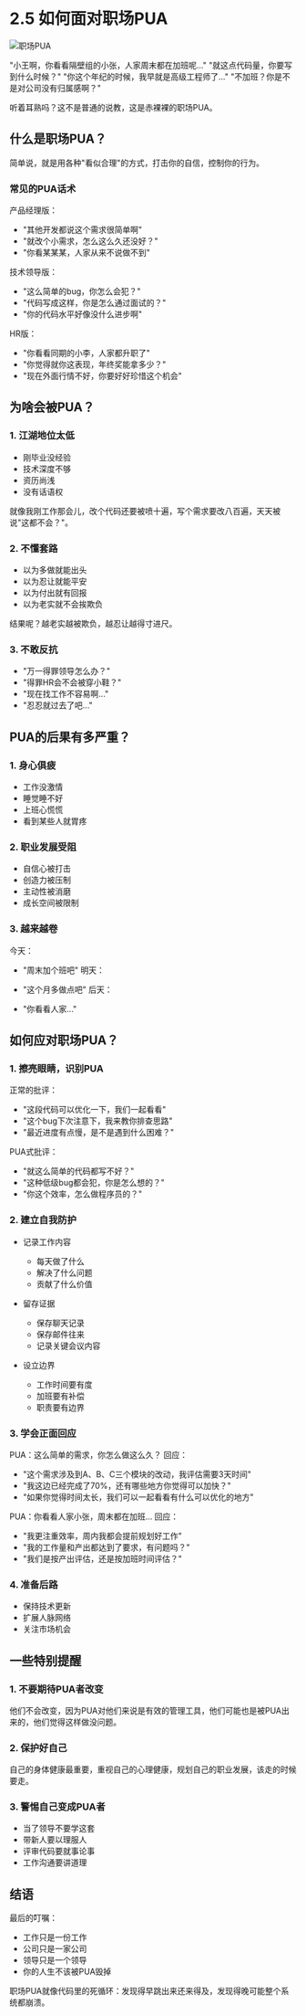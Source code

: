 # 2.5 如何面对职场PUA

![职场PUA](../assets/images/chapter2/workplace-pua.jpg)

"小王啊，你看看隔壁组的小张，人家周末都在加班呢..."
"就这点代码量，你要写到什么时候？"
"你这个年纪的时候，我早就是高级工程师了..."
"不加班？你是不是对公司没有归属感啊？"

听着耳熟吗？这不是普通的说教，这是赤裸裸的职场PUA。

## 什么是职场PUA？

简单说，就是用各种"看似合理"的方式，打击你的自信，控制你的行为。

### 常见的PUA话术

产品经理版：

- "其他开发都说这个需求很简单啊"
- "就改个小需求，怎么这么久还没好？"
- "你看某某某，人家从来不说做不到"

技术领导版：

- "这么简单的bug，你怎么会犯？"
- "代码写成这样，你是怎么通过面试的？"
- "你的代码水平好像没什么进步啊"

HR版：

- "你看看同期的小李，人家都升职了"
- "你觉得就你这表现，年终奖能拿多少？"
- "现在外面行情不好，你要好好珍惜这个机会"

## 为啥会被PUA？

### 1. 江湖地位太低
- 刚毕业没经验
- 技术深度不够
- 资历尚浅
- 没有话语权

就像我刚工作那会儿，改个代码还要被喷十遍，写个需求要改八百遍，天天被说"这都不会？"。

### 2. 不懂套路
- 以为多做就能出头
- 以为忍让就能平安
- 以为付出就有回报
- 以为老实就不会挨欺负

结果呢？越老实越被欺负，越忍让越得寸进尺。

### 3. 不敢反抗
- "万一得罪领导怎么办？"
- "得罪HR会不会被穿小鞋？"
- "现在找工作不容易啊..."
- "忍忍就过去了吧..."

## PUA的后果有多严重？

### 1. 身心俱疲
- 工作没激情
- 睡觉睡不好
- 上班心慌慌
- 看到某些人就胃疼

### 2. 职业发展受阻
- 自信心被打击
- 创造力被压制
- 主动性被消磨
- 成长空间被限制

### 3. 越来越卷
今天：

- "周末加个班吧"
明天：

- "这个月多做点吧"
后天：

- "你看看人家..."

## 如何应对职场PUA？

### 1. 擦亮眼睛，识别PUA
正常的批评：

- "这段代码可以优化一下，我们一起看看"
- "这个bug下次注意下，我来教你排查思路"
- "最近进度有点慢，是不是遇到什么困难？"

PUA式批评：

- "就这么简单的代码都写不好？"
- "这种低级bug都会犯，你是怎么想的？"
- "你这个效率，怎么做程序员的？"

### 2. 建立自我防护
- 记录工作内容
  * 每天做了什么
  * 解决了什么问题
  * 贡献了什么价值
  
- 留存证据
  * 保存聊天记录
  * 保存邮件往来
  * 记录关键会议内容

- 设立边界
  * 工作时间要有度
  * 加班要有补偿
  * 职责要有边界

### 3. 学会正面回应
PUA：这么简单的需求，你怎么做这么久？
回应：

- "这个需求涉及到A、B、C三个模块的改动，我评估需要3天时间"
- "我这边已经完成了70%，还有哪些地方你觉得可以加快？"
- "如果你觉得时间太长，我们可以一起看看有什么可以优化的地方"

PUA：你看看人家小张，周末都在加班...
回应：

- "我更注重效率，周内我都会提前规划好工作"
- "我的工作量和产出都达到了要求，有问题吗？"
- "我们是按产出评估，还是按加班时间评估？"

### 4. 准备后路
- 保持技术更新
- 扩展人脉网络
- 关注市场机会

## 一些特别提醒

### 1. 不要期待PUA者改变
他们不会改变，因为PUA对他们来说是有效的管理工具，他们可能也是被PUA出来的，他们觉得这样做没问题。

### 2. 保护好自己
自己的身体健康最重要，重视自己的心理健康，规划自己的职业发展，该走的时候要走。

### 3. 警惕自己变成PUA者
- 当了领导不要学这套
- 带新人要以理服人
- 评审代码要就事论事
- 工作沟通要讲道理

## 结语

最后的叮嘱：

- 工作只是一份工作
- 公司只是一家公司
- 领导只是一个领导
- 你的人生不该被PUA毁掉

职场PUA就像代码里的死循环：发现得早跳出来还来得及，发现得晚可能整个系统都崩溃。 